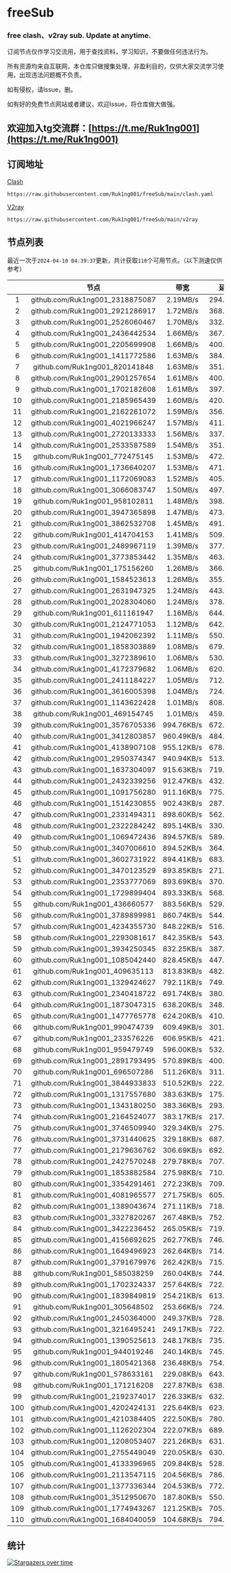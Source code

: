# freeSub
### free clash、v2ray sub. Update at anytime.

订阅节点仅作学习交流用，用于查找资料，学习知识，不要做任何违法行为。

所有资源均来自互联网，本仓库只做搜集处理，非盈利目的，仅供大家交流学习使用，出现违法问题概不负责。

如有侵权，请Issue，删。

如有好的免费节点网站或者建议，欢迎Issue，将仓库做大做强。

## 欢迎加入tg交流群：[https://t.me/Ruk1ng001](https://t.me/Ruk1ng001)

## 订阅地址
[Clash](https://raw.githubusercontent.com/Ruk1ng001/freeSub/main/clash.yaml)
```
https://raw.githubusercontent.com/Ruk1ng001/freeSub/main/clash.yaml
```
[V2ray](https://raw.githubusercontent.com/Ruk1ng001/freeSub/main/v2ray)
```
https://raw.githubusercontent.com/Ruk1ng001/freeSub/main/v2ray
```

## 节点列表

最近一次于`2024-04-10 04:39:37`更新，共计获取`110`个可用节点。（以下测速仅供参考）

|  | 节点 | 带宽 | 延迟 |
|:-:|:--:|:--:|:--:|
 | 1 | github.com/Ruk1ng001_2318875087 | 2.19MB/s | 294.00ms |
 | 2 | github.com/Ruk1ng001_2921286917 | 1.72MB/s | 368.00ms |
 | 3 | github.com/Ruk1ng001_2526060467 | 1.70MB/s | 332.00ms |
 | 4 | github.com/Ruk1ng001_2436442534 | 1.66MB/s | 367.00ms |
 | 5 | github.com/Ruk1ng001_2205699908 | 1.66MB/s | 400.00ms |
 | 6 | github.com/Ruk1ng001_1411772586 | 1.63MB/s | 384.00ms |
 | 7 | github.com/Ruk1ng001_820141848 | 1.63MB/s | 351.00ms |
 | 8 | github.com/Ruk1ng001_2901257654 | 1.61MB/s | 400.00ms |
 | 9 | github.com/Ruk1ng001_1702182608 | 1.61MB/s | 397.00ms |
 | 10 | github.com/Ruk1ng001_2185965439 | 1.60MB/s | 420.00ms |
 | 11 | github.com/Ruk1ng001_2162261072 | 1.59MB/s | 356.00ms |
 | 12 | github.com/Ruk1ng001_4021966247 | 1.57MB/s | 411.00ms |
 | 13 | github.com/Ruk1ng001_2720133333 | 1.56MB/s | 337.00ms |
 | 14 | github.com/Ruk1ng001_2533587589 | 1.54MB/s | 351.00ms |
 | 15 | github.com/Ruk1ng001_772475145 | 1.53MB/s | 472.00ms |
 | 16 | github.com/Ruk1ng001_1736640207 | 1.53MB/s | 471.00ms |
 | 17 | github.com/Ruk1ng001_1172069083 | 1.52MB/s | 405.00ms |
 | 18 | github.com/Ruk1ng001_3066083747 | 1.50MB/s | 497.00ms |
 | 19 | github.com/Ruk1ng001_958102811 | 1.48MB/s | 398.00ms |
 | 20 | github.com/Ruk1ng001_3947365898 | 1.47MB/s | 473.00ms |
 | 21 | github.com/Ruk1ng001_3862532708 | 1.45MB/s | 491.00ms |
 | 22 | github.com/Ruk1ng001_414704153 | 1.41MB/s | 509.00ms |
 | 23 | github.com/Ruk1ng001_2489967119 | 1.39MB/s | 377.00ms |
 | 24 | github.com/Ruk1ng001_3773853442 | 1.35MB/s | 463.00ms |
 | 25 | github.com/Ruk1ng001_175156260 | 1.26MB/s | 366.00ms |
 | 26 | github.com/Ruk1ng001_1584523613 | 1.26MB/s | 355.00ms |
 | 27 | github.com/Ruk1ng001_2631947325 | 1.24MB/s | 443.00ms |
 | 28 | github.com/Ruk1ng001_2028304060 | 1.24MB/s | 378.00ms |
 | 29 | github.com/Ruk1ng001_611161947 | 1.16MB/s | 644.00ms |
 | 30 | github.com/Ruk1ng001_2124771053 | 1.12MB/s | 642.00ms |
 | 31 | github.com/Ruk1ng001_1942062392 | 1.11MB/s | 550.00ms |
 | 32 | github.com/Ruk1ng001_1858303889 | 1.08MB/s | 679.00ms |
 | 33 | github.com/Ruk1ng001_3272389610 | 1.06MB/s | 530.00ms |
 | 34 | github.com/Ruk1ng001_4172379682 | 1.06MB/s | 620.00ms |
 | 35 | github.com/Ruk1ng001_2411184227 | 1.05MB/s | 712.00ms |
 | 36 | github.com/Ruk1ng001_3616005398 | 1.04MB/s | 724.00ms |
 | 37 | github.com/Ruk1ng001_1143622428 | 1.01MB/s | 808.00ms |
 | 38 | github.com/Ruk1ng001_469154745 | 1.01MB/s | 459.00ms |
 | 39 | github.com/Ruk1ng001_3576705336 | 994.76KB/s | 672.00ms |
 | 40 | github.com/Ruk1ng001_3412803857 | 960.49KB/s | 484.00ms |
 | 41 | github.com/Ruk1ng001_4138907108 | 955.12KB/s | 678.00ms |
 | 42 | github.com/Ruk1ng001_2950374347 | 940.94KB/s | 513.00ms |
 | 43 | github.com/Ruk1ng001_1637304097 | 915.63KB/s | 719.00ms |
 | 44 | github.com/Ruk1ng001_2432339256 | 912.47KB/s | 432.00ms |
 | 45 | github.com/Ruk1ng001_1091756280 | 911.16KB/s | 775.00ms |
 | 46 | github.com/Ruk1ng001_1514230855 | 902.43KB/s | 287.00ms |
 | 47 | github.com/Ruk1ng001_2331494311 | 898.60KB/s | 562.00ms |
 | 48 | github.com/Ruk1ng001_2322284242 | 895.14KB/s | 330.00ms |
 | 49 | github.com/Ruk1ng001_1069472436 | 894.57KB/s | 589.00ms |
 | 50 | github.com/Ruk1ng001_3407006610 | 894.52KB/s | 364.00ms |
 | 51 | github.com/Ruk1ng001_3602731922 | 894.41KB/s | 683.00ms |
 | 52 | github.com/Ruk1ng001_3470123529 | 893.85KB/s | 271.00ms |
 | 53 | github.com/Ruk1ng001_2353777069 | 893.69KB/s | 370.00ms |
 | 54 | github.com/Ruk1ng001_1729899404 | 893.33KB/s | 568.00ms |
 | 55 | github.com/Ruk1ng001_436660577 | 883.56KB/s | 529.00ms |
 | 56 | github.com/Ruk1ng001_3789899981 | 860.74KB/s | 544.00ms |
 | 57 | github.com/Ruk1ng001_4234355730 | 848.22KB/s | 516.00ms |
 | 58 | github.com/Ruk1ng001_2293081617 | 842.35KB/s | 543.00ms |
 | 59 | github.com/Ruk1ng001_3934250345 | 832.25KB/s | 387.00ms |
 | 60 | github.com/Ruk1ng001_1085042440 | 828.45KB/s | 447.00ms |
 | 61 | github.com/Ruk1ng001_409635113 | 813.83KB/s | 482.00ms |
 | 62 | github.com/Ruk1ng001_1329424627 | 792.11KB/s | 749.00ms |
 | 63 | github.com/Ruk1ng001_2340418722 | 691.74KB/s | 380.00ms |
 | 64 | github.com/Ruk1ng001_1873047315 | 638.20KB/s | 348.00ms |
 | 65 | github.com/Ruk1ng001_1477765778 | 624.20KB/s | 410.00ms |
 | 66 | github.com/Ruk1ng001_990474739 | 609.49KB/s | 301.00ms |
 | 67 | github.com/Ruk1ng001_233576226 | 606.95KB/s | 421.00ms |
 | 68 | github.com/Ruk1ng001_959479749 | 596.00KB/s | 532.00ms |
 | 69 | github.com/Ruk1ng001_2891793495 | 570.89KB/s | 400.00ms |
 | 70 | github.com/Ruk1ng001_696507286 | 511.26KB/s | 311.00ms |
 | 71 | github.com/Ruk1ng001_3844933833 | 510.52KB/s | 222.00ms |
 | 72 | github.com/Ruk1ng001_1317557680 | 383.63KB/s | 175.00ms |
 | 73 | github.com/Ruk1ng001_1343180250 | 383.36KB/s | 293.00ms |
 | 74 | github.com/Ruk1ng001_2164524077 | 383.17KB/s | 217.00ms |
 | 75 | github.com/Ruk1ng001_3746509940 | 329.34KB/s | 275.00ms |
 | 76 | github.com/Ruk1ng001_3731440625 | 329.18KB/s | 687.00ms |
 | 77 | github.com/Ruk1ng001_2179636762 | 306.69KB/s | 692.00ms |
 | 78 | github.com/Ruk1ng001_2427570248 | 279.78KB/s | 707.00ms |
 | 79 | github.com/Ruk1ng001_1853882584 | 275.98KB/s | 710.00ms |
 | 80 | github.com/Ruk1ng001_3354291461 | 272.23KB/s | 709.00ms |
 | 81 | github.com/Ruk1ng001_4081965577 | 271.75KB/s | 605.00ms |
 | 82 | github.com/Ruk1ng001_1389043674 | 271.11KB/s | 718.00ms |
 | 83 | github.com/Ruk1ng001_3327820267 | 267.48KB/s | 752.00ms |
 | 84 | github.com/Ruk1ng001_3422236452 | 265.05KB/s | 719.00ms |
 | 85 | github.com/Ruk1ng001_4156692625 | 262.77KB/s | 746.00ms |
 | 86 | github.com/Ruk1ng001_1649496923 | 262.64KB/s | 714.00ms |
 | 87 | github.com/Ruk1ng001_3791679976 | 262.42KB/s | 715.00ms |
 | 88 | github.com/Ruk1ng001_585038259 | 260.04KB/s | 744.00ms |
 | 89 | github.com/Ruk1ng001_1702324337 | 257.64KB/s | 722.00ms |
 | 90 | github.com/Ruk1ng001_1839849819 | 254.21KB/s | 613.00ms |
 | 91 | github.com/Ruk1ng001_305648502 | 253.66KB/s | 724.00ms |
 | 92 | github.com/Ruk1ng001_2450364000 | 249.37KB/s | 728.00ms |
 | 93 | github.com/Ruk1ng001_3216495241 | 249.17KB/s | 722.00ms |
 | 94 | github.com/Ruk1ng001_1390525613 | 248.17KB/s | 735.00ms |
 | 95 | github.com/Ruk1ng001_944019246 | 240.14KB/s | 745.00ms |
 | 96 | github.com/Ruk1ng001_1805421368 | 236.48KB/s | 754.00ms |
 | 97 | github.com/Ruk1ng001_578633161 | 229.08KB/s | 643.00ms |
 | 98 | github.com/Ruk1ng001_171216208 | 227.87KB/s | 638.00ms |
 | 99 | github.com/Ruk1ng001_2192374017 | 226.33KB/s | 632.00ms |
 | 100 | github.com/Ruk1ng001_4202424131 | 225.64KB/s | 623.00ms |
 | 101 | github.com/Ruk1ng001_4210384405 | 222.50KB/s | 780.00ms |
 | 102 | github.com/Ruk1ng001_1126202304 | 222.07KB/s | 689.00ms |
 | 103 | github.com/Ruk1ng001_1208053407 | 221.26KB/s | 631.00ms |
 | 104 | github.com/Ruk1ng001_2755449049 | 220.05KB/s | 630.00ms |
 | 105 | github.com/Ruk1ng001_4133396965 | 209.84KB/s | 528.00ms |
 | 106 | github.com/Ruk1ng001_2113547115 | 204.56KB/s | 786.00ms |
 | 107 | github.com/Ruk1ng001_1377336344 | 204.53KB/s | 772.00ms |
 | 108 | github.com/Ruk1ng001_3512950670 | 187.80KB/s | 550.00ms |
 | 109 | github.com/Ruk1ng001_1774943267 | 121.25KB/s | 705.00ms |
 | 110 | github.com/Ruk1ng001_1684040059 | 104.68KB/s | 794.00ms |


## 统计

[![Stargazers over time](https://starchart.cc/Ruk1ng001/freeSub.svg)](https://starchart.cc/Ruk1ng001/freeSub)
